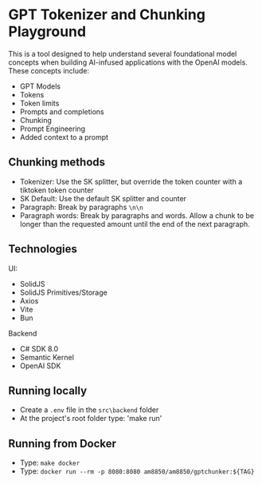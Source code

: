 # GPT Tokenizer and Chunking Playground

This is a tool designed to help understand several foundational model concepts when building AI-infused applications with the OpenAI models. These concepts include:

- GPT Models
- Tokens
- Token limits
- Prompts and completions
- Chunking
- Prompt Engineering
- Added context to a prompt

## Chunking methods

- Tokenizer: Use the SK splitter, but override the token counter with a tiktoken token counter
- SK Default: Use the default SK splitter and counter
- Paragraph: Break by paragraphs `\n\n`
- Paragraph words: Break by paragraphs and words. Allow a chunk to be longer than the requested amount until the end of the next paragraph.

## Technologies

UI:

- SolidJS
- SolidJS Primitives/Storage
- Axios
- Vite
- Bun

Backend

- C# SDK 8.0
- Semantic Kernel
- OpenAI SDK

## Running locally

- Create a `.env` file in the `src\backend` folder
- At the project's root folder type: 'make run'

## Running from Docker

- Type: `make docker`
- Type: `docker run --rm -p 8080:8080 am8850/am8850/gptchunker:${TAG}`
